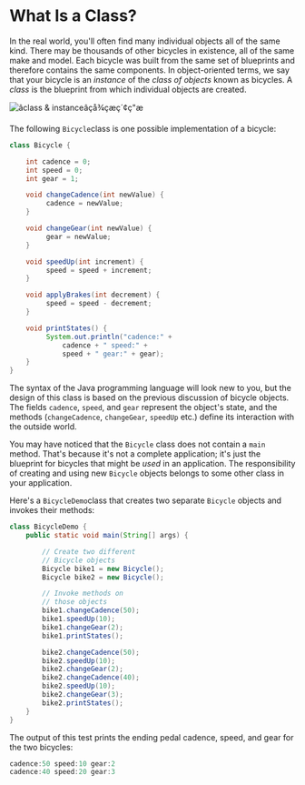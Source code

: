 # What Is a Class?

In the real world, you'll often find many individual objects all of the same kind. There may be thousands of other bicycles in existence, all of the same make and model. Each bicycle was built from the same set of blueprints and therefore contains the same components. In object-oriented terms, we say that your bicycle is an *instance* of the *class of objects* known as bicycles. A *class* is the blueprint from which individual objects are created.

![âclass & instanceâçå¾çæç´¢ç"æ](https://www.softlab.ntua.gr/facilities/documentation/unix/java/tutorial/figures/java/con24.gif)

The following `Bicycle`class is one possible implementation of a bicycle:

```java
class Bicycle {

    int cadence = 0;
    int speed = 0;
    int gear = 1;

    void changeCadence(int newValue) {
         cadence = newValue;
    }

    void changeGear(int newValue) {
         gear = newValue;
    }

    void speedUp(int increment) {
         speed = speed + increment;   
    }

    void applyBrakes(int decrement) {
         speed = speed - decrement;
    }

    void printStates() {
         System.out.println("cadence:" +
             cadence + " speed:" + 
             speed + " gear:" + gear);
    }
}
```

The syntax of the Java programming language will look new to you, but the design of this class is based on the previous discussion of bicycle objects. The fields `cadence`, `speed`, and `gear` represent the object's state, and the methods (`changeCadence`, `changeGear`, `speedUp` etc.) define its interaction with the outside world.

You may have noticed that the `Bicycle` class does not contain a `main` method. That's because it's not a complete application; it's just the blueprint for bicycles that might be *used* in an application. The responsibility of creating and using new `Bicycle` objects belongs to some other class in your application.

Here's a `BicycleDemo`class that creates two separate `Bicycle` objects and invokes their methods:

```java
class BicycleDemo {
    public static void main(String[] args) {

        // Create two different 
        // Bicycle objects
        Bicycle bike1 = new Bicycle();
        Bicycle bike2 = new Bicycle();

        // Invoke methods on 
        // those objects
        bike1.changeCadence(50);
        bike1.speedUp(10);
        bike1.changeGear(2);
        bike1.printStates();

        bike2.changeCadence(50);
        bike2.speedUp(10);
        bike2.changeGear(2);
        bike2.changeCadence(40);
        bike2.speedUp(10);
        bike2.changeGear(3);
        bike2.printStates();
    }
}
```

The output of this test prints the ending pedal cadence, speed, and gear for the two bicycles:

```java
cadence:50 speed:10 gear:2
cadence:40 speed:20 gear:3
```